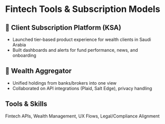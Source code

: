 # Fintech Tools & Subscription Models

## 🧾 Client Subscription Platform (KSA)
- Launched tier-based product experience for wealth clients in Saudi Arabia
- Built dashboards and alerts for fund performance, news, and onboarding

## 🔗 Wealth Aggregator
- Unified holdings from banks/brokers into one view
- Collaborated on API integrations (Plaid, Salt Edge), privacy handling

## Tools & Skills
Fintech APIs, Wealth Management, UX Flows, Legal/Compliance Alignment

